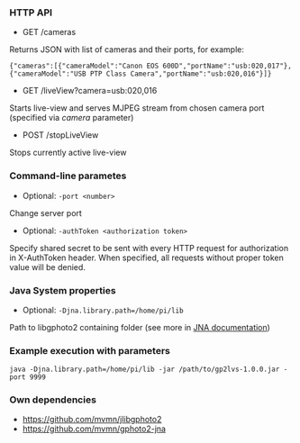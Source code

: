 ### HTTP API

* GET /cameras

Returns JSON with list of cameras and their ports, for example:
```
{"cameras":[{"cameraModel":"Canon EOS 600D","portName":"usb:020,017"},{"cameraModel":"USB PTP Class Camera","portName":"usb:020,016"}]}
```
* GET /liveView?camera=usb:020,016

Starts live-view and serves MJPEG stream from chosen camera port (specified via *camera* parameter)

* POST /stopLiveView

Stops currently active live-view

### Command-line parametes

* Optional: ```-port <number>```

Change server port

* Optional: ```-authToken <authorization token>```

Specify shared secret to be sent with every HTTP request for authorization in X-AuthToken header. When specified, all requests without proper token value will be denied.

### Java System properties

* Optional: ```-Djna.library.path=/home/pi/lib```

Path to libgphoto2 containing folder (see more in [JNA documentation](https://github.com/java-native-access/jna/blob/master/www/GettingStarted.md))

### Example execution with parameters

```java -Djna.library.path=/home/pi/lib -jar /path/to/gp2lvs-1.0.0.jar -port 9999```

### Own dependencies

* https://github.com/mvmn/jlibgphoto2
* https://github.com/mvmn/gphoto2-jna
